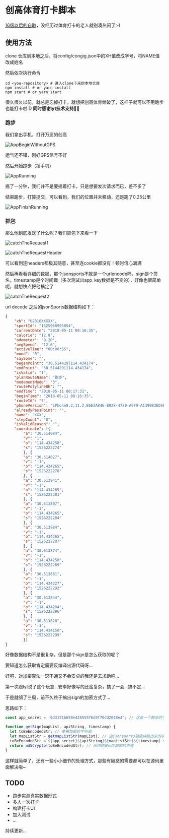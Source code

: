 # 创高体育打卡脚本

[16级以后的自取](https://github.com/Letra312/chuanggao-checkIn)，没经历过体育打卡的老人就别凑热闹了:-)

## 使用方法

clone 仓库到本地之后，将config/congig.json中的XH值改成学号，将NAME值改成姓名

然后依次执行命令

```shell
cd <you-repository> # 进入clone下来的本地仓库
npm install # or yarn install
npm start # or yarn start
```

很久很久以前，就总是忘掉打卡，就想把创高体育给破了，这样子就可以不用跑步也能打卡啦:D **同时感谢lyt技术支持👏👏**

### 跑步

我们拿出手机，打开万恶的创高

![AppBeginWithoutGPS](./images/AppBeginWithoutGPS.PNG)

运气还不错，刚好GPS信号不好

然后开始跑步（摇手机）

![AppRunning](./images/AppRunning.PNG)

摇了一分钟，我们并不是要摇着打卡，只是想要发次请求而已，差不多了

结束跑步，打算提交，可以看到，我们的位置并未移动，还是跑了0.25公里

![AppFinishRunning](./images/AppFinishRunning.PNG)

### 抓包

那么他到底发送了什么呢？我们抓包下来看一下

![catchTheRequest1](./images/catchTheRequest1.png)

![catchTheRequestHeader](./images/catchTheRequestHeader.png)

可以看到连headers都极其随意，甚至连cookie都没有！顿时信心满满

然后再看看详细的数据，那个jsonsports不就是一个urlencode吗，sign是个签名，timestamp是个时间戳（多次测试出app_key数据是不变的），好像也很简单呢，就想快点把他搞定了

![catchTheRequest2](./images/catchTheRequest2.png)

url decode 之后的jsonSports数据结构如下：

``` json
{
    "xh": "U2016XXXXX",
    "sportId": "1525968995054",
    "currentDate": "2018-05-11 00:16:35",
    "calorie": "12.8",
    "odometer": "0.20",
    "avgSpeed": "12.6",
    "activeTime": "00:00:55",
    "mood": "0",
    "saySome": "",
    "beganPoint": "30.514429|114.434174",
    "endPoint": "30.514429|114.434174",
    "isValid": "1",
    "planRouteName": "跑步",
    "modementMode": "3",
    "routePolylineBh": "",
    "endTime": "2018-05-11 00:17:31",
    "beginTime": "2018-05-11 00:16:35",
    "routeId": "7",
    "phoneVersion": "iPhone8.2,11.2,B6E3A84E-B928-4720-A6F9-A1390B3ED6BD|3.4.2",
    "alreadyPassPoint": "",
    "name": "XXX",
    "stepCount": "0",
    "isValidReason": "",
    "coordinate": [{
        "a": "30.514084",
        "v": "1",
        "o": "114.434258",
        "s": "1526222274"
        }, {
        "a": "30.514027",
        "v": "-1",
        "o": "114.434265",
        "s": "1526222278"
        }, {
        "a": "30.513941",
        "v": "-1",
        "o": "114.434265",
        "s": "1526222281"
        }, {
        "a": "30.513897",
        "v": "-1",
        "o": "114.434265",
        "s": "1526222284"
        }, {
        "a": "30.513884",
        "v": "-1",
        "o": "114.434265",
        "s": "1526222287"
        }, {
        "a": "30.513874",
        "v": "-1",
        "o": "114.434250",
        "s": "1526222289"
        }, {
        "a": "30.513861",
        "v": "-1",
        "o": "114.434227",
        "s": "1526222292"
        }, {
        "a": "30.513844",
        "v": "-1",
        "o": "114.434204",
        "s": "1526222296"
        }, {
        "a": "30.513828",
        "v": "-1",
        "o": "114.434158",
        "s": "1526222299"
        }]
}
```

好像数据结构不是很复杂，但是那个sign是怎么获取的呢？

要知道怎么获取肯定需要反编译出源代码呀...

好吧，对加密算法一窍不通又不会安卓的我还是去求助吧...

第一次跟lyt说了这个玩意…安卓好像写的还蛮复杂，搞了一会…搞不定...

于是就鸽了三周，前不久终于搞出sign的加密方式了...

思路如下：

```javascript
const app_secret = '6d3121b650e42855976d0f70dd2048e4'; // 这是一个静态的字符串，不知道怎么获取的，也许是开发者女朋友的生日hash出来的吧hhh

function getSign(mapList, apiString, timestamp) {
  let toBeEncodedStr; // 要被加密的字符串
  let mapListStr = getmapListStr(mapList); // 由jsonsports键值拼接出来的字符串
  toBeEncodedStr =`${app_secret}${apiString}${mapListStr}${timestamp} ${app_secret}`; //可以很清楚的看到 被加密的字符串构成，即： app_secret + apiString('/api/v3/savesports') + 键值字符串 + ''(空格) + app_secret
  return md5Crypto(toBeEncodedStr); // 采用的是md5加密的方式
}
```

这样就简单了，还有一些小小细节的处理方式，那些有疑惑的需要都可以在源码里面解决啦~

## TODO

- 跑步实测真实数据形式
- 多人一次打卡
- 构建打卡UI
- 加入测试
- ...

持续更新...